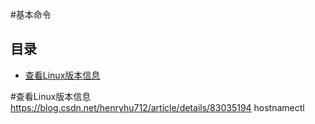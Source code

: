 #基本命令                                                                  
## 目录                                                                
- [查看Linux版本信息](#查看Linux版本信息) 



#查看Linux版本信息
    https://blog.csdn.net/henryhu712/article/details/83035194
    hostnamectl